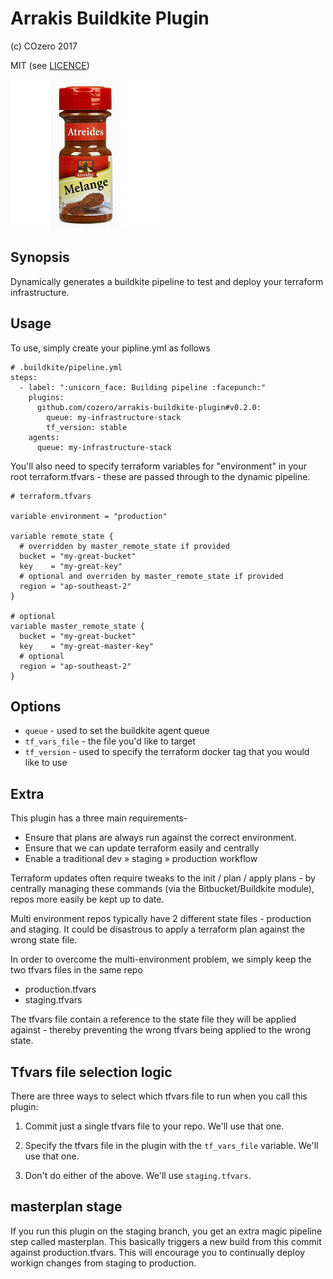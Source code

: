 # Arrakis Buildkite Plugin

(c) COzero 2017

MIT (see [LICENCE](LICENCE))

![Arrakis](arrakis.jpg)

## Synopsis

Dynamically generates a buildkite pipeline to test and deploy your terraform infrastructure.

## Usage

To use, simply create your pipline.yml as follows

```
# .buildkite/pipeline.yml
steps:
  - label: ":unicorn_face: Building pipeline :facepunch:"
    plugins:
      github.com/cozero/arrakis-buildkite-plugin#v0.2.0:
        queue: my-infrastructure-stack
        tf_version: stable
    agents:
      queue: my-infrastructure-stack
```

You'll also need to specify terraform variables for "environment" in your root terraform.tfvars - these are passed through to the dynamic pipeline.

```
# terraform.tfvars

variable environment = "production"

variable remote_state {
  # overridden by master_remote_state if provided
  bucket = "my-great-bucket"
  key    = "my-great-key"
  # optional and overriden by master_remote_state if provided
  region = "ap-southeast-2"
}

# optional
variable master_remote_state {
  bucket = "my-great-bucket"
  key    = "my-great-master-key"
  # optional
  region = "ap-southeast-2"
}

```

## Options

* `queue` - used to set the buildkite agent queue
* `tf_vars_file` - the file you'd like to target
* `tf_version` - used to specify the terraform docker tag that you would like to use

## Extra

This plugin has a three main requirements-

* Ensure that plans are always run against the correct environment.
* Ensure that we can update terraform easily and centrally
* Enable a traditional dev » staging » production workflow

Terraform updates often require tweaks to the  init / plan / apply plans - by centrally managing these commands (via the Bitbucket/Buildkite module), repos more easily be kept up to date.

Multi environment repos typically have 2 different state files - production and staging. It could be disastrous to apply a terraform plan against the wrong state file.

In order to overcome the multi-environment problem, we simply keep the two tfvars files in the same repo

* production.tfvars
* staging.tfvars

The tfvars file contain a reference to the state file they will be applied against - thereby preventing the wrong tfvars being applied to the wrong state.

## Tfvars file selection logic

There are three ways to select which tfvars file to run when you call this plugin:

1. Commit just a single tfvars file to your repo. We'll use that one.

2. Specify the tfvars file in the plugin with the `tf_vars_file` variable. We'll use that one.

3. Don't do either of the above. We'll use `staging.tfvars`.

## masterplan stage

If you run this plugin on the staging branch, you get an extra magic pipeline step called masterplan. This basically triggers a new build from this commit against production.tfvars. This will encourage you to continually deploy workign changes from staging to production.
